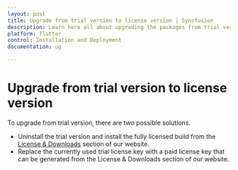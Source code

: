 ```yaml
---
layout: post
title: Upgrade from trial version to license version | Syncfusion
description: Learn here all about upgrading the packages from trial version to license version using the link provided.
platform: flutter
control: Installation and Deployment
documentation: ug

---
```


# Upgrade from trial version to license version

To upgrade from trial version, there are two possible solutions.

* Uninstall the trial version and install the fully licensed build from the [License & Downloads](https://www.syncfusion.com/account/downloads) section of our website.  
* Replace the currently used trial license key with a paid license key that can be generated from the License & Downloads section of our website.
